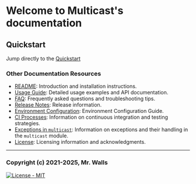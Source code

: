 # Welcome to Multicast's documentation

## Quickstart

Jump directly to the [Quickstart](./toc)

### Other Documentation Resources

- [README](./README): Introduction and installation instructions.
- [Usage Guide](./USAGE): Detailed usage examples and API documentation.
- [FAQ](./FAQ): Frequently asked questions and troubleshooting tips.
- [Release Notes](https://github.com/reactive-firewall/multicast/releases): Release information.
- [Environment Configuration](./Environment_Configuration): Environment Configuration Guide.
- [CI Processes](./CI): Information on continuous integration and testing strategies.
- [Exceptions in `multicast`](./Exception_Guide): Information on exceptions and their handling in
  the `multicast` module.
- [License](./LICENSE): Licensing information and acknowledgments.

---

### Copyright (c) 2021-2025, Mr. Walls

[![License - MIT](https://img.shields.io/pypi/l/multicast?cacheSeconds=3600)](https://github.com/reactive-firewall/multicast/tree/HEAD/LICENSE.md)

